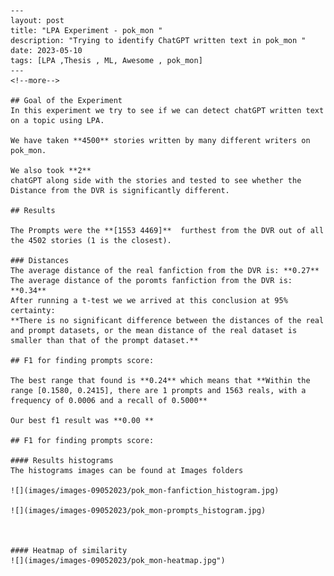 
    ---
    layout: post
    title: "LPA Experiment - pok_mon "
    description: "Trying to identify ChatGPT written text in pok_mon "
    date: 2023-05-10
    tags: [LPA ,Thesis , ML, Awesome , pok_mon]
    ---
    <!--more-->
    
    ## Goal of the Experiment
    In this experiment we try to see if we can detect chatGPT written text on a topic using LPA.

    We have taken **4500** stories written by many different writers on pok_mon.
        
    We also took **2** 
    chatGPT along side with the stories and tested to see whether the Distance from the DVR is significantly different.

    ## Results
    
    The Prompts were the **[1553 4469]**  furthest from the DVR out of all the 4502 stories (1 is the closest).

    ### Distances
    The average distance of the real fanfiction from the DVR is: **0.27**
    The average distance of the poromts fanfiction from the DVR is: **0.34**
    After running a t-test we we arrived at this conclusion at 95% certainty:
    **There is no significant difference between the distances of the real and prompt datasets, or the mean distance of the real dataset is smaller than that of the prompt dataset.**

    ## F1 for finding prompts score:
    
    The best range that found is **0.24** which means that **Within the range [0.1580, 0.2415], there are 1 prompts and 1563 reals, with a frequency of 0.0006 and a recall of 0.5000**
    
    Our best f1 result was **0.00 **
    
    ## F1 for finding prompts score:

    #### Results histograms
    The histograms images can be found at Images folders

    ![](images/images-09052023/pok_mon-fanfiction_histogram.jpg)

    ![](images/images-09052023/pok_mon-prompts_histogram.jpg)


    
    #### Heatmap of similarity 
    ![](images/images-09052023/pok_mon-heatmap.jpg")
    
    